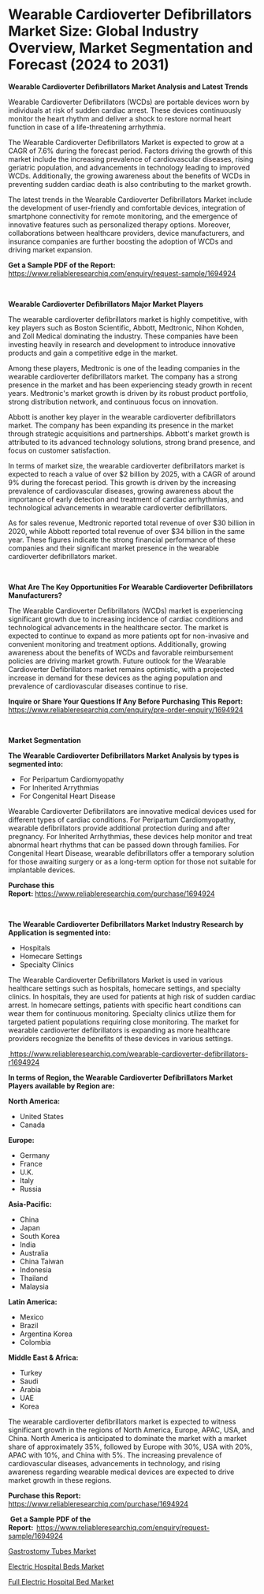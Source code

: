 <p><h1>Wearable Cardioverter Defibrillators Market Size: Global Industry Overview, Market Segmentation and Forecast (2024 to 2031)</h1></p><p><strong>Wearable Cardioverter Defibrillators Market Analysis and Latest Trends</strong></p>
<p><p>Wearable Cardioverter Defibrillators (WCDs) are portable devices worn by individuals at risk of sudden cardiac arrest. These devices continuously monitor the heart rhythm and deliver a shock to restore normal heart function in case of a life-threatening arrhythmia. </p><p>The Wearable Cardioverter Defibrillators Market is expected to grow at a CAGR of 7.6% during the forecast period. Factors driving the growth of this market include the increasing prevalence of cardiovascular diseases, rising geriatric population, and advancements in technology leading to improved WCDs. Additionally, the growing awareness about the benefits of WCDs in preventing sudden cardiac death is also contributing to the market growth.</p><p>The latest trends in the Wearable Cardioverter Defibrillators Market include the development of user-friendly and comfortable devices, integration of smartphone connectivity for remote monitoring, and the emergence of innovative features such as personalized therapy options. Moreover, collaborations between healthcare providers, device manufacturers, and insurance companies are further boosting the adoption of WCDs and driving market expansion.</p></p>
<p><strong>Get a Sample PDF of the Report:&nbsp;</strong> <a href="https://www.reliableresearchiq.com/enquiry/request-sample/1694924">https://www.reliableresearchiq.com/enquiry/request-sample/1694924</a></p>
<p>&nbsp;</p>
<p><strong>Wearable Cardioverter Defibrillators Major Market Players</strong></p>
<p><p>The wearable cardioverter defibrillators market is highly competitive, with key players such as Boston Scientific, Abbott, Medtronic, Nihon Kohden, and Zoll Medical dominating the industry. These companies have been investing heavily in research and development to introduce innovative products and gain a competitive edge in the market.</p><p>Among these players, Medtronic is one of the leading companies in the wearable cardioverter defibrillators market. The company has a strong presence in the market and has been experiencing steady growth in recent years. Medtronic's market growth is driven by its robust product portfolio, strong distribution network, and continuous focus on innovation.</p><p>Abbott is another key player in the wearable cardioverter defibrillators market. The company has been expanding its presence in the market through strategic acquisitions and partnerships. Abbott's market growth is attributed to its advanced technology solutions, strong brand presence, and focus on customer satisfaction.</p><p>In terms of market size, the wearable cardioverter defibrillators market is expected to reach a value of over $2 billion by 2025, with a CAGR of around 9% during the forecast period. This growth is driven by the increasing prevalence of cardiovascular diseases, growing awareness about the importance of early detection and treatment of cardiac arrhythmias, and technological advancements in wearable cardioverter defibrillators.</p><p>As for sales revenue, Medtronic reported total revenue of over $30 billion in 2020, while Abbott reported total revenue of over $34 billion in the same year. These figures indicate the strong financial performance of these companies and their significant market presence in the wearable cardioverter defibrillators market.</p></p>
<p>&nbsp;</p>
<p><strong>What Are The Key Opportunities For Wearable Cardioverter Defibrillators Manufacturers?</strong></p>
<p><p>The Wearable Cardioverter Defibrillators (WCDs) market is experiencing significant growth due to increasing incidence of cardiac conditions and technological advancements in the healthcare sector. The market is expected to continue to expand as more patients opt for non-invasive and convenient monitoring and treatment options. Additionally, growing awareness about the benefits of WCDs and favorable reimbursement policies are driving market growth. Future outlook for the Wearable Cardioverter Defibrillators market remains optimistic, with a projected increase in demand for these devices as the aging population and prevalence of cardiovascular diseases continue to rise.</p></p>
<p><strong>Inquire or Share Your Questions If Any Before Purchasing This Report:</strong> <a href="https://www.reliableresearchiq.com/enquiry/pre-order-enquiry/1694924">https://www.reliableresearchiq.com/enquiry/pre-order-enquiry/1694924</a></p>
<p>&nbsp;</p>
<p><strong>Market Segmentation</strong></p>
<p><strong>The Wearable Cardioverter Defibrillators Market Analysis by types is segmented into:</strong></p>
<p><ul><li>For Peripartum Cardiomyopathy</li><li>For Inherited Arrythmias</li><li>For Congenital Heart Disease</li></ul></p>
<p><p>Wearable Cardioverter Defibrillators are innovative medical devices used for different types of cardiac conditions. For Peripartum Cardiomyopathy, wearable defibrillators provide additional protection during and after pregnancy. For Inherited Arrhythmias, these devices help monitor and treat abnormal heart rhythms that can be passed down through families. For Congenital Heart Disease, wearable defibrillators offer a temporary solution for those awaiting surgery or as a long-term option for those not suitable for implantable devices.</p></p>
<p><strong>Purchase this Report:&nbsp;</strong><a href="https://www.reliableresearchiq.com/purchase/1694924">https://www.reliableresearchiq.com/purchase/1694924</a></p>
<p>&nbsp;</p>
<p><strong>The Wearable Cardioverter Defibrillators Market Industry Research by Application is segmented into:</strong></p>
<p><ul><li>Hospitals</li><li>Homecare Settings</li><li>Specialty Clinics</li></ul></p>
<p><p>The Wearable Cardioverter Defibrillators Market is used in various healthcare settings such as hospitals, homecare settings, and specialty clinics. In hospitals, they are used for patients at high risk of sudden cardiac arrest. In homecare settings, patients with specific heart conditions can wear them for continuous monitoring. Specialty clinics utilize them for targeted patient populations requiring close monitoring. The market for wearable cardioverter defibrillators is expanding as more healthcare providers recognize the benefits of these devices in various settings.</p></p>
<p><a href="https://www.reliableresearchiq.com/wearable-cardioverter-defibrillators-r1694924">&nbsp;https://www.reliableresearchiq.com/wearable-cardioverter-defibrillators-r1694924</a></p>
<p><strong>In terms of Region, the Wearable Cardioverter Defibrillators Market Players available by Region are:</strong></p>
<p>
    <p> <strong> North America: </strong>
        <ul>
            <li>United States</li>
            <li>Canada</li>
        </ul>
        </p> 
    <p> <strong> Europe: </strong>
        <ul>
            <li>Germany</li>
            <li>France</li>
            <li>U.K.</li>
            <li>Italy</li>
            <li>Russia</li>
        </ul>
        </p> 
    <p> <strong> Asia-Pacific: </strong>
        <ul>
            <li>China</li>
            <li>Japan</li>
            <li>South Korea</li>
            <li>India</li>
            <li>Australia</li>
            <li>China Taiwan</li>
            <li>Indonesia</li>
            <li>Thailand</li>
            <li>Malaysia</li>
        </ul>
        </p> 
    <p> <strong> Latin America: </strong>
        <ul>
            <li>Mexico</li>
            <li>Brazil</li>
            <li>Argentina Korea</li>
            <li>Colombia</li>
        </ul>
        </p> 
    <p> <strong> Middle East & Africa: </strong>
        <ul>
            <li>Turkey</li>
            <li>Saudi</li>
            <li>Arabia</li>
            <li>UAE</li>
            <li>Korea</li>
        </ul>
    </p>
    </p>
<p><p>The wearable cardioverter defibrillators market is expected to witness significant growth in the regions of North America, Europe, APAC, USA, and China. North America is anticipated to dominate the market with a market share of approximately 35%, followed by Europe with 30%, USA with 20%, APAC with 10%, and China with 5%. The increasing prevalence of cardiovascular diseases, advancements in technology, and rising awareness regarding wearable medical devices are expected to drive market growth in these regions.</p></p>
<p><strong>Purchase this Report: </strong><a href="https://www.reliableresearchiq.com/purchase/1694924">https://www.reliableresearchiq.com/purchase/1694924</a></p>
<p>&nbsp;<strong>Get a Sample PDF of the Report:&nbsp;&nbsp;</strong><a href="https://www.reliableresearchiq.com/enquiry/request-sample/1694924">https://www.reliableresearchiq.com/enquiry/request-sample/1694924</a></p>
<p><strong></strong></p>
<p><p><a href="https://github.com/kishanagarner91/Market-Research-Report-List-1/blob/main/gastrostomy-tubes-market.md">Gastrostomy Tubes Market</a></p><p><a href="https://github.com/FredaSauer/Market-Research-Report-List-1/blob/main/electric-hospital-beds-market.md">Electric Hospital Beds Market</a></p><p><a href="https://github.com/arabintang013/Market-Research-Report-List-1/blob/main/full-electric-hospital-bed-market.md">Full Electric Hospital Bed Market</a></p></p>